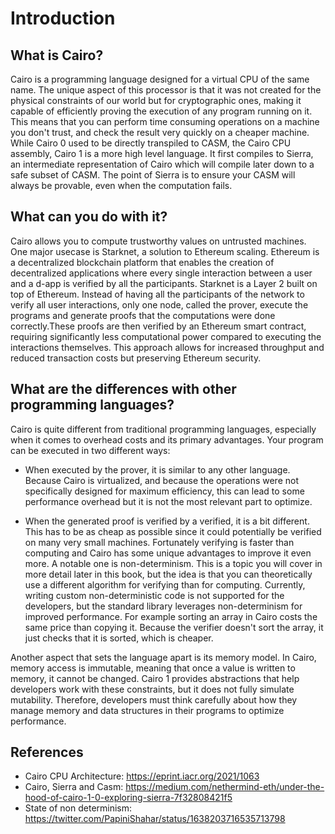 # Introduction

## What is Cairo?

Cairo is a programming language designed for a virtual CPU of the same name. The unique aspect of this processor is that it was not created for the physical constraints of our world but for cryptographic ones, making it capable of efficiently proving the execution of any program running on it. This means that you can perform time consuming operations on a machine you don't trust, and check the result very quickly on a cheaper machine.
While Cairo 0 used to be directly transpiled to CASM, the Cairo CPU assembly, Cairo 1 is a more high level language. It first compiles to Sierra, an intermediate representation of Cairo which will compile later down to a safe subset of CASM. The point of Sierra is to ensure your CASM will always be provable, even when the computation fails.

## What can you do with it?

Cairo allows you to compute trustworthy values on untrusted machines. One major usecase is Starknet, a solution to Ethereum scaling. Ethereum is a decentralized blockchain platform that enables the creation of decentralized applications where every single interaction between a user and a d-app is verified by all the participants. Starknet is a Layer 2 built on top of Ethereum. Instead of having all the participants of the network to verify all user interactions, only one node, called the prover, execute the programs and generate proofs that the computations were done correctly.These proofs are then verified by an Ethereum smart contract, requiring significantly less computational power compared to executing the interactions themselves. This approach allows for increased throughput and reduced transaction costs but preserving Ethereum security.

## What are the differences with other programming languages?

Cairo is quite different from traditional programming languages, especially when it comes to overhead costs and its primary advantages. Your program can be executed in two different ways:

- When executed by the prover, it is similar to any other language. Because Cairo is virtualized, and because the operations were not specifically designed for maximum efficiency, this can lead to some performance overhead but it is not the most relevant part to optimize.

- When the generated proof is verified by a verified, it is a bit different. This has to be as cheap as possible since it could potentially be verified on many very small machines. Fortunately verifying is faster than computing and Cairo has some unique advantages to improve it even more. A notable one is non-determinism. This is a topic you will cover in more detail later in this book, but the idea is that you can theoretically use a different algorithm for verifying than for computing. Currently, writing custom non-deterministic code is not supported for the developers, but the standard library leverages non-determinism for improved performance. For example sorting an array in Cairo costs the same price than copying it. Because the verifier doesn't sort the array, it just checks that it is sorted, which is cheaper.

Another aspect that sets the language apart is its memory model. In Cairo, memory access is immutable, meaning that once a value is written to memory, it cannot be changed. Cairo 1 provides abstractions that help developers work with these constraints, but it does not fully simulate mutability. Therefore, developers must think carefully about how they manage memory and data structures in their programs to optimize performance.

## References

- Cairo CPU Architecture: <https://eprint.iacr.org/2021/1063>
- Cairo, Sierra and Casm: <https://medium.com/nethermind-eth/under-the-hood-of-cairo-1-0-exploring-sierra-7f32808421f5>
- State of non determinism: <https://twitter.com/PapiniShahar/status/1638203716535713798>
